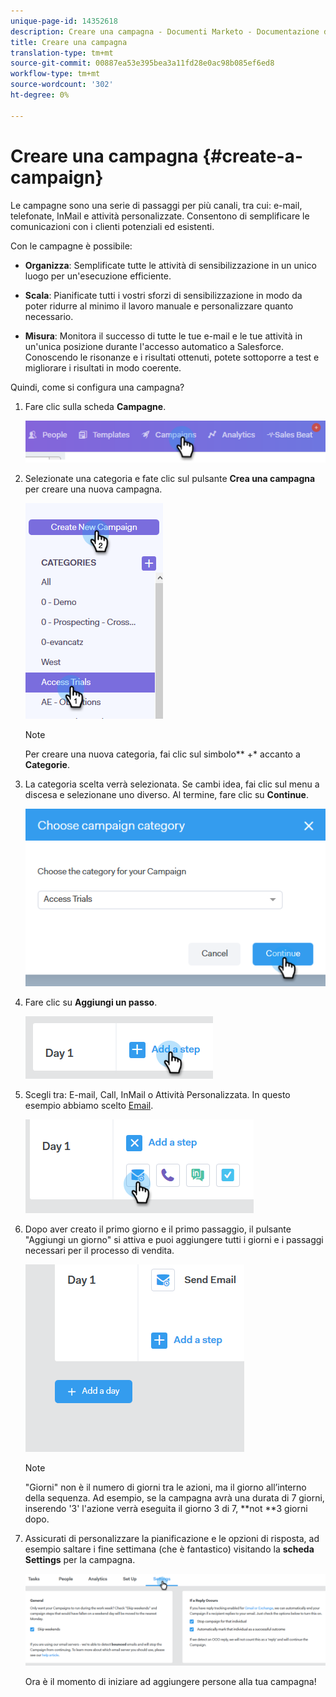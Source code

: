 ```yaml
---
unique-page-id: 14352618
description: Creare una campagna - Documenti Marketo - Documentazione del prodotto
title: Creare una campagna
translation-type: tm+mt
source-git-commit: 00887ea53e395bea3a11fd28e0ac98b085ef6ed8
workflow-type: tm+mt
source-wordcount: '302'
ht-degree: 0%

---
```



# Creare una campagna {#create-a-campaign}

Le campagne sono una serie di passaggi per più canali, tra cui: e-mail, telefonate, InMail e attività personalizzate. Consentono di semplificare le comunicazioni con i clienti potenziali ed esistenti.

Con le campagne è possibile:

* **Organizza**: Semplificate tutte le attività di sensibilizzazione in un unico luogo per un&#39;esecuzione efficiente.

* **Scala**: Pianificate tutti i vostri sforzi di sensibilizzazione in modo da poter ridurre al minimo il lavoro manuale e personalizzare quanto necessario.
* **Misura**: Monitora il successo di tutte le tue e-mail e le tue attività in un&#39;unica posizione durante l&#39;accesso automatico a Salesforce. Conoscendo le risonanze e i risultati ottenuti, potete sottoporre a test e migliorare i risultati in modo coerente.

Quindi, come si configura una campagna?

1. Fare clic sulla scheda **Campagne**.

   ![](assets/one-1.png)

1. Selezionate una categoria e fate clic sul pulsante **Crea una campagna** per creare una nuova campagna.

   ![](assets/two-1.png)

   >[!NOTE]
   >
   >Per creare una nuova categoria, fai clic sul simbolo** +* accanto a **Categorie**.

1. La categoria scelta verrà selezionata. Se cambi idea, fai clic sul menu a discesa e selezionane uno diverso. Al termine, fare clic su **Continue**.

   ![](assets/three-1.png)

1. Fare clic su **Aggiungi un passo**.

   ![](assets/four-1.png)

1. Scegli tra: E-mail, Call, InMail o Attività Personalizzata. In questo esempio abbiamo scelto [Email](http://docs.marketo.com/display/DOCS/Campaign+Step+Types#CampaignStepTypes-Email).

   ![](assets/five-1.png)

1. Dopo aver creato il primo giorno e il primo passaggio, il pulsante &quot;Aggiungi un giorno&quot; si attiva e puoi aggiungere tutti i giorni e i passaggi necessari per il processo di vendita.

   ![](assets/six.png)

   >[!NOTE]
   >
   >&quot;Giorni&quot; non è il numero di giorni tra le azioni, ma il giorno all’interno della sequenza. Ad esempio, se la campagna avrà una durata di 7 giorni, inserendo &#39;3&#39; l&#39;azione verrà eseguita il giorno 3 di 7, **not **3 giorni dopo.

1. Assicurati di personalizzare la pianificazione e le opzioni di risposta, ad esempio saltare i fine settimana (che è fantastico) visitando la **scheda Settings** per la campagna.

   ![](assets/seven.png)

   Ora è il momento di iniziare ad aggiungere persone alla tua campagna!

